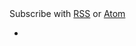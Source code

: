 <script setup>
import Post from "./Post.vue";
import { data as posts } from "./posts.data.js";
</script>

<style module="s">
.posts {
  display: grid;
  row-gap: 1rem;
}

.subscribe {
  margin-bottom: 1.25rem;
}

.link {
  font-weight: 500;
}
</style>

<div :class="s.subscribe">
  Subscribe with
  <a href="/blog.rss.xml" :class="s.link">RSS</a>
  or
  <a href="/blog.atom.xml" :class="s.link">Atom</a>
</div>

<ul :class="s.posts">
  <li v-for="post of posts">
    <Post :post="post" />
  </li>
</ul>
